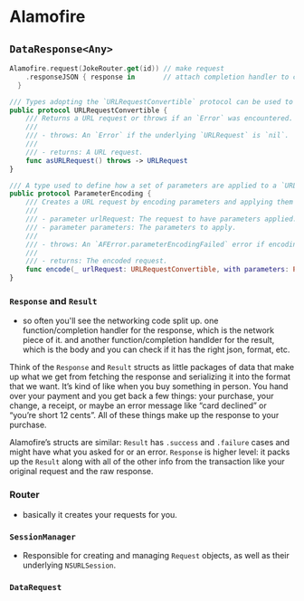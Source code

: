 # Alamofire

## `DataResponse<Any>`

```swift
Alamofire.request(JokeRouter.get(id)) // make request
    .responseJSON { response in       // attach completion handler to convert to json
  }
```


```swift
/// Types adopting the `URLRequestConvertible` protocol can be used to construct URL requests.
public protocol URLRequestConvertible {
    /// Returns a URL request or throws if an `Error` was encountered.
    ///
    /// - throws: An `Error` if the underlying `URLRequest` is `nil`.
    ///
    /// - returns: A URL request.
    func asURLRequest() throws -> URLRequest
}
```

```swift
/// A type used to define how a set of parameters are applied to a `URLRequest`.
public protocol ParameterEncoding {
    /// Creates a URL request by encoding parameters and applying them onto an existing request.
    ///
    /// - parameter urlRequest: The request to have parameters applied.
    /// - parameter parameters: The parameters to apply.
    ///
    /// - throws: An `AFError.parameterEncodingFailed` error if encoding fails.
    ///
    /// - returns: The encoded request.
    func encode(_ urlRequest: URLRequestConvertible, with parameters: Parameters?) throws -> URLRequest
}
```

### `Response` and `Result`
* so often you'll see the networking code split up. one function/completion handler for the response, which is the network piece of it. and another function/completion handlder for the result, which is the body and you can check if it has the right json, format, etc.

Think of the `Response` and `Result` structs as little packages of data that make up
what we get from fetching the response and serializing it into the format that
we want. It’s kind of like when you buy something in person. You hand over your
payment and you get back a few things: your purchase, your change, a receipt, or
maybe an error message like “card declined” or “you’re short 12 cents”. All of
these things make up the response to your purchase.

Alamofire’s structs are similar: `Result` has `.success` and `.failure` cases and
might have what you asked for or an error. `Response` is higher level: it packs up
the `Result` along with all of the other info from the transaction like your
original request and the raw response.


### Router
* basically it creates your requests for you.

### `SessionManager`
* Responsible for creating and managing `Request` objects, as well as their underlying `NSURLSession`.

### `DataRequest`

